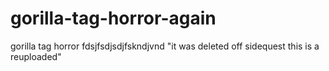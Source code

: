 # gorilla-tag-horror-again
gorilla tag horror fdsjfsdjsdjfskndjvnd "it was deleted off sidequest this is a reuploaded"
